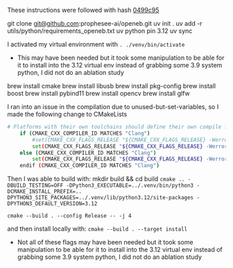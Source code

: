 These instructions were followed with hash [0499c95](https://github.com/prophesee-ai/openeb/commit/0499c95d921755ab2085125a29750ef365e6e8ae)

git clone git@github.com:prophesee-ai/openeb.git
uv init .
uv add -r utils/python/requirements_openeb.txt
uv python pin 3.12
uv sync

I activated my virtual environment with 
`. ./venv/bin/activate`
- This may have been needed but it took some manipulation to be able for it to install into the 3.12 virtual env instead of grabbing some 3.9 system python, I did not do an ablation study

brew install cmake
brew install libusb
brew install pkg-config
brew install boost
brew install pybind11
brew install opencv
brew install glfw







I ran into an issue in the compilation due to unused-but-set-variables, so I made the following change to CMakeLists
```bash
# Platforms with their own toolchains should define their own compile flags
    if (CMAKE_CXX_COMPILER_ID MATCHES "Clang")
        #set(CMAKE_CXX_FLAGS_RELEASE "${CMAKE_CXX_FLAGS_RELEASE} -Werror=type-limits -Werror=sign-compare -Werror=implicit-fallthrough -Werror=unused-function -Werror=unused-but-set-variable -Werror=dangling-else -Werror=sequence-point -Werror=uninitialized")
        set(CMAKE_CXX_FLAGS_RELEASE "${CMAKE_CXX_FLAGS_RELEASE} -Werror=type-limits -Werror=sign-compare -Werror=implicit-fallthrough -Werror=unused-function -Werror=dangling-else -Werror=sequence-point -Werror=uninitialized")
    else (CMAKE_CXX_COMPILER_ID MATCHES "Clang")
        set(CMAKE_CXX_FLAGS_RELEASE "${CMAKE_CXX_FLAGS_RELEASE} -Werror=type-limits -Werror=sign-compare -Werror=implicit-fallthrough -Werror=unused-function -Werror=unused-but-set-variable -Werror=dangling-else -Werror=sequence-point -Werror=maybe-uninitialized")
    endif (CMAKE_CXX_COMPILER_ID MATCHES "Clang")
```

Then I was able to build with:
mkdir build && cd build
`cmake .. -DBUILD_TESTING=OFF -DPython3_EXECUTABLE=../.venv/bin/python3 -DCMAKE_INSTALL_PREFIX=.. DPYTHON3_SITE_PACKAGES=../.venv/lib/python3.12/site-packages -DPYTHON3_DEFAULT_VERSION=3.12`

`cmake --build . --config Release -- -j 4`

and then install locally with:
`cmake --build . --target install`

- Not all of these flags may have been needed but it took some manipulation to be able for it to install into the 3.12 virtual env instead of grabbing some 3.9 system python, I did not do an ablation study